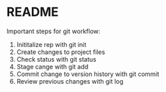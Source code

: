 # README #

Important steps for git workflow:
1. Inititalize rep with git init
2. Create changes to project files
3. Check status with git status
4. Stage cange with git add
5. Commit change to version history with git commit
6. Review previous changes with git log
